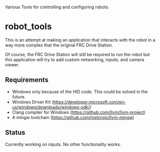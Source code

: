 Various Tools for controlling and configuring robots.

# robot_tools

This is an attempt at making an application that interacts with the robot in a way more complex that the original FRC Drive Station.

Of course, the FRC Drive Station will still be required to run the robot but this application will try to add custom networking, inputs, and camera viewer. 

## Requirements

- Windows only because of the HID code. This could be solved in the future.
- Windows Driver Kit (https://developer.microsoft.com/en-us/windows/downloads/windows-sdk/)
- Clang compiler for Windows (https://github.com/llvm/llvm-project)
- A mingw toolchain (https://github.com/mstorsjo/llvm-mingw)

## Status

Currently working on inputs. No other functionality works.
